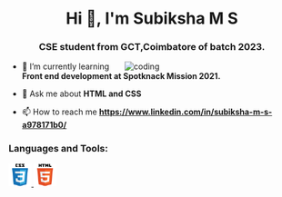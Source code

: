 <h1 align="center">Hi 👋, I'm Subiksha M S</h1>
<h3 align="center">CSE student from GCT,Coimbatore of batch 2023.</h3>
<img align="right" alt="coding" width="300" src="https://cdn.dribbble.com/users/1314475/screenshots/3031368/me.gif">

- 🌱 I’m currently learning **Front end development at Spotknack Mission 2021.**

- 💬 Ask me about **HTML and CSS**

- 📫 How to reach me **https://www.linkedin.com/in/subiksha-m-s-a978171b0/**


<h3 align="left">Languages and Tools:</h3>
<p align="left"> <a href="https://www.w3schools.com/css/" target="_blank"> <img src="https://raw.githubusercontent.com/devicons/devicon/master/icons/css3/css3-original-wordmark.svg" alt="css3" width="40" height="40"/> </a> <a href="https://www.w3.org/html/" target="_blank"> <img src="https://raw.githubusercontent.com/devicons/devicon/master/icons/html5/html5-original-wordmark.svg" alt="html5" width="40" height="40"/> </a> </p>
